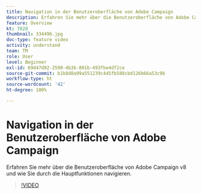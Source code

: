 ```yaml
---
title: Navigation in der Benutzeroberfläche von Adobe Campaign
description: Erfahren Sie mehr über die Benutzeroberfläche von Adobe Campaign v8 und wie Sie durch die Hauptfunktionen navigieren.
feature: Overview
kt: 7828
thumbnail: 334496.jpg
doc-type: feature video
activity: understand
team: TM
role: User
level: Beginner
exl-id: 69d47d92-2590-4b3b-801b-493fbe4df2ce
source-git-commit: b1b8d8a99a551239c445fb588cbd126b66a53c9b
workflow-type: ht
source-wordcount: '42'
ht-degree: 100%

---
```


# Navigation in der Benutzeroberfläche von Adobe Campaign

Erfahren Sie mehr über die Benutzeroberfläche von Adobe Campaign v8 und wie Sie durch die Hauptfunktionen navigieren.

>[!VIDEO](https://video.tv.adobe.com/v/334496?quality=12&learn=on)

